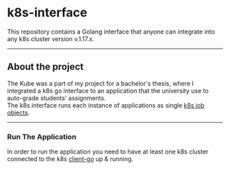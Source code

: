 # k8s-interface


This repository contains a Golang interface that anyone can integrate into any k8s cluster version v.1.17.x.

-----------------------------------------------------------------------------------------------------------------------------------------------------------------------------------

## About the project

The Kube was a part of my project for a bachelor's thesis, where I integrated a k8s go interface to an application that the university use to auto-grade students' assignments.<br>
The k8s interface runs each instance of applications as single [k8s job objects](https://kubernetes.io/docs/concepts/workloads/controllers/job/).

-----------------------------------------------------------------------------------------------------------------------------------------------------------------------------------

### Run The Application
In order to run the application you need to have at least one k8s cluster connected to the k8s [client-go](https://github.com/kubernetes/client-go) up & running.

